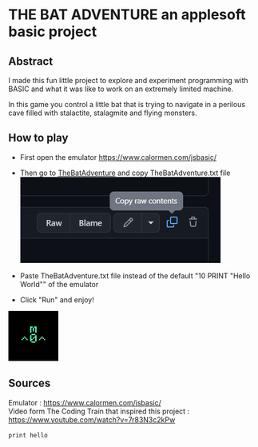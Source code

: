 # THE BAT ADVENTURE an applesoft basic project  
## Abstract  
 
I made this fun little project to explore and experiment programming with BASIC and what it was like to work on an extremely limited machine.  
  
In this game you control a little bat that is trying to navigate in a perilous cave filled with stalactite, stalagmite and flying monsters.  

## How to play  
- First open the emulator https://www.calormen.com/jsbasic/  
  
- Then go to [TheBatAdventure](TheBatAdventure) and copy TheBatAdventure.txt file  
![](CopyRawContent.png)
- Paste TheBatAdventure.txt file instead of the default "10 PRINT "Hello World"" of the emulator  
  
- Click "Run" and enjoy!  
 

![](BasicBat.gif)  


## Sources  
Emulator : https://www.calormen.com/jsbasic/  
Video form The Coding Train that inspired this project : https://www.youtube.com/watch?v=7r83N3c2kPw  

```  
print hello
```  
